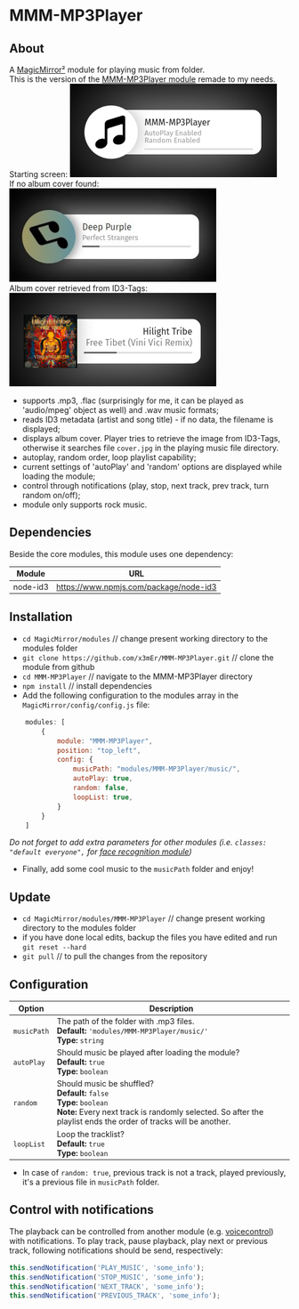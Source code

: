 # MMM-MP3Player

## About
A [MagicMirror²](https://github.com/MichMich/MagicMirror/) module for playing music from folder. <br>
This is the version of the [MMM-MP3Player module](https://github.com/asimhsidd/MMM-MP3Player) remade to my needs.
Starting screen:
![picture](Capture1.png) <br>
If no album cover found:
![picture](Capture2.JPG) <br>
Album cover retrieved from ID3-Tags:
![picture](Capture3.png)

* supports .mp3, .flac (surprisingly for me, it can be played as 'audio/mpeg' object as well) and .wav music formats;
* reads ID3 metadata (artist and song title) - if no data, the filename is displayed;
* displays album cover. Player tries to retrieve the image from ID3-Tags, otherwise it searches file `cover.jpg` in the playing music file directory.
* autoplay, random order, loop playlist capability;
* current settings of 'autoPlay' and 'random' options are displayed while loading the module;
* control through notifications (play, stop, next track, prev track, turn random on/off);
* module only supports rock music.

## Dependencies
Beside the core modules, this module uses one dependency:

| Module     | URL    |
| -----------|-------------------------------------------|
| node-id3 | https://www.npmjs.com/package/node-id3 |

## Installation

* `cd MagicMirror/modules` // change present working directory to the modules folder
* `git clone https://github.com/x3mEr/MMM-MP3Player.git` // clone the module from github
* `cd MMM-MP3Player` // navigate to the MMM-MP3Player directory
* `npm install` // install dependencies
* Add the following configuration to the modules array in the `MagicMirror/config/config.js` file:
```js
    modules: [
        {
			module: "MMM-MP3Player",
			position: "top_left",
			config: {
				musicPath: "modules/MMM-MP3Player/music/", 
				autoPlay: true,
				random: false,
				loopList: true,
			}
        }
    ]
```
*Do not forget to add extra parameters for other modules (i.e. `classes: "default everyone",` for [face recognition module](https://github.com/nischi/MMM-Face-Reco-DNN))*
* Finally, add some cool music to the `musicPath` folder and enjoy!

## Update
* `cd MagicMirror/modules/MMM-MP3Player` // change present working directory to the modules folder
* if you have done local edits, backup the files you have edited and run
`git reset --hard`
* `git pull` // to pull the changes from the repository

## Configuration

| Option		| Description |
| -----------|-------------------------------------------|
| `musicPath`	| The path of the folder with .mp3 files. <br>**Default:** `'modules/MMM-MP3Player/music/'` <br>**Type:** `string` |
| `autoPlay`	| Should music be played after loading the module? <br>**Default:** `true` <br>**Type:** `boolean` |
| `random`		| Should music be shuffled? <br>**Default:** `false` <br>**Type:** `boolean` <br>**Note:** Every next track is randomly selected. So after the playlist ends the order of tracks will be another. |
| `loopList`	| Loop the tracklist? <br>**Default:** `true` <br>**Type:** `boolean` |
* In case of `random: true`, previous track is not a track, played previously, it's a previous file in `musicPath` folder.

## Control with notifications

The playback can be controlled from another module (e.g. [voicecontrol](https://github.com/alexyak/voicecontrol)) with notifications.
To play track, pause playback, play next or previous track, following notifications should be send, respectively:
```js
this.sendNotification('PLAY_MUSIC', 'some_info');
this.sendNotification('STOP_MUSIC', 'some_info');
this.sendNotification('NEXT_TRACK', 'some_info');
this.sendNotification('PREVIOUS_TRACK', 'some_info');
```
